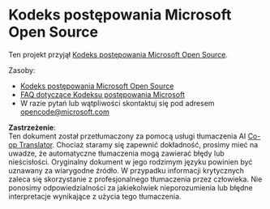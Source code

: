 <!--
CO_OP_TRANSLATOR_METADATA:
{
  "original_hash": "b0a9b4cccd918195f58224d5793da1a6",
  "translation_date": "2025-08-24T11:55:46+00:00",
  "source_file": "CODE_OF_CONDUCT.md",
  "language_code": "pl"
}
-->
# Kodeks postępowania Microsoft Open Source

Ten projekt przyjął [Kodeks postępowania Microsoft Open Source](https://opensource.microsoft.com/codeofconduct/?WT.mc_id=academic-77807-sagibbon).

Zasoby:

- [Kodeks postępowania Microsoft Open Source](https://opensource.microsoft.com/codeofconduct/?WT.mc_id=academic-77807-sagibbon)
- [FAQ dotyczące Kodeksu postępowania Microsoft](https://opensource.microsoft.com/codeofconduct/faq/?WT.mc_id=academic-77807-sagibbon)
- W razie pytań lub wątpliwości skontaktuj się pod adresem [opencode@microsoft.com](mailto:opencode@microsoft.com)

**Zastrzeżenie**:  
Ten dokument został przetłumaczony za pomocą usługi tłumaczenia AI [Co-op Translator](https://github.com/Azure/co-op-translator). Chociaż staramy się zapewnić dokładność, prosimy mieć na uwadze, że automatyczne tłumaczenia mogą zawierać błędy lub nieścisłości. Oryginalny dokument w jego rodzimym języku powinien być uznawany za wiarygodne źródło. W przypadku informacji krytycznych zaleca się skorzystanie z profesjonalnego tłumaczenia przez człowieka. Nie ponosimy odpowiedzialności za jakiekolwiek nieporozumienia lub błędne interpretacje wynikające z użycia tego tłumaczenia.